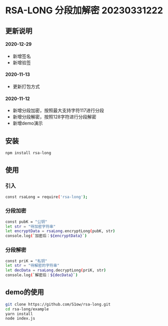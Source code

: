 # RSA-LONG 分段加解密 20230331222

## 更新说明
#### 2020-12-29
- 新增签名
- 新增验签
#### 2020-11-13
- 更新打包方式

#### 2020-11-12
- 新增分段加密，按照最大支持字符117进行分段
- 新增分段解密，按照128字符进行分段解密
- 新增demo演示

## 安装
```bash
npm install rsa-long
```

## 使用

### 引入
```bash
const rsaLong = require('rsa-long');
```

### 分段加密

```bash
const pubK = "公钥"
let str = "待加密字符串"
let encryptData = rsaLong.encryptLong(pubK, str)
console.log(`加密后：${encryptData}`)
```

### 分段解密
```bash
const priK = "私钥"
let str = "待解密的字符串"
let decData = rsaLong.decryptLong(priK, str)
console.log(`解密后：${decData}`)
```

## demo的使用
```bash
git clone https://github.com/S1ow/rsa-long.git
cd rsa-long/example
yarn install
node index.js
```
